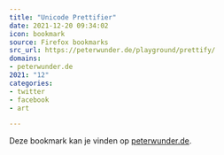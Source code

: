 ```yaml
---
title: "Unicode Prettifier"
date: 2021-12-20 09:34:02
icon: bookmark
source: Firefox bookmarks
src_url: https://peterwunder.de/playground/prettify/
domains:
- peterwunder.de
2021: "12"
categories:
- twitter
- facebook
- art

---
```

Deze bookmark kan je vinden op [peterwunder.de](https://peterwunder.de/playground/prettify/).

